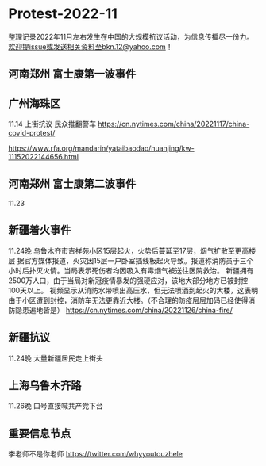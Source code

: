 # Protest-2022-11
整理记录2022年11月左右发生在中国的大规模抗议活动，为信息传播尽一份力。欢迎提issue或发送相关资料至bkn.12@yahoo.com！

## 河南郑州 富士康第一波事件

## 广州海珠区
11.14 上街抗议 民众推翻警车
https://cn.nytimes.com/china/20221117/china-covid-protest/

https://www.rfa.org/mandarin/yataibaodao/huanjing/kw-11152022144656.html

## 河南郑州 富士康第二波事件
11.23

## 新疆着火事件
11.24晚 乌鲁木齐市吉祥苑小区15层起火，火势后蔓延至17层，烟气扩散至更高楼层
据官方媒体报道，火灾因15层一户卧室插线板起火导致。报道称消防员于三个小时后扑灭火情。当局表示死伤者均因吸入有毒烟气被送往医院救治。
新疆拥有2500万人口，由于当局对新冠疫情暴发的强硬应对，该地大部分地方已被封控100天以上。
视频显示从消防水带喷出高压水，但无法喷洒到起火的大楼，这表明由于小区遭到封控，消防车无法更靠近大楼。（不合理的防疫层层加码已经使得消防隐患遍地皆是）
https://cn.nytimes.com/china/20221126/china-fire/

## 新疆抗议
11.24晚 大量新疆居民走上街头


## 上海乌鲁木齐路
11.26晚
口号直接喊共产党下台



## 重要信息节点
李老师不是你老师 https://twitter.com/whyyoutouzhele
